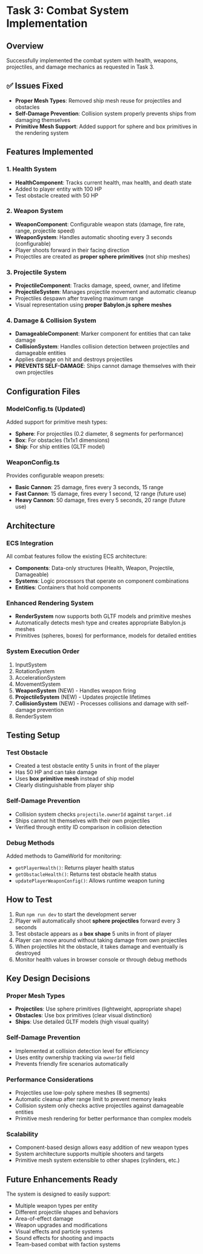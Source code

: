 # Task 3: Combat System Implementation

## Overview
Successfully implemented the combat system with health, weapons, projectiles, and damage mechanics as requested in Task 3.

## ✅ Issues Fixed
- **Proper Mesh Types**: Removed ship mesh reuse for projectiles and obstacles
- **Self-Damage Prevention**: Collision system properly prevents ships from damaging themselves
- **Primitive Mesh Support**: Added support for sphere and box primitives in the rendering system

## Features Implemented

### 1. Health System
- **HealthComponent**: Tracks current health, max health, and death state
- Added to player entity with 100 HP
- Test obstacle created with 50 HP

### 2. Weapon System
- **WeaponComponent**: Configurable weapon stats (damage, fire rate, range, projectile speed)
- **WeaponSystem**: Handles automatic shooting every 3 seconds (configurable)
- Player shoots forward in their facing direction
- Projectiles are created as **proper sphere primitives** (not ship meshes)

### 3. Projectile System
- **ProjectileComponent**: Tracks damage, speed, owner, and lifetime
- **ProjectileSystem**: Manages projectile movement and automatic cleanup
- Projectiles despawn after traveling maximum range
- Visual representation using **proper Babylon.js sphere meshes**

### 4. Damage & Collision System
- **DamageableComponent**: Marker component for entities that can take damage
- **CollisionSystem**: Handles collision detection between projectiles and damageable entities
- Applies damage on hit and destroys projectiles
- **PREVENTS SELF-DAMAGE**: Ships cannot damage themselves with their own projectiles

## Configuration Files

### ModelConfig.ts (Updated)
Added support for primitive mesh types:
- **Sphere**: For projectiles (0.2 diameter, 8 segments for performance)
- **Box**: For obstacles (1x1x1 dimensions)
- **Ship**: For ship entities (GLTF model)

### WeaponConfig.ts
Provides configurable weapon presets:
- **Basic Cannon**: 25 damage, fires every 3 seconds, 15 range
- **Fast Cannon**: 15 damage, fires every 1 second, 12 range (future use)
- **Heavy Cannon**: 50 damage, fires every 5 seconds, 20 range (future use)

## Architecture

### ECS Integration
All combat features follow the existing ECS architecture:
- **Components**: Data-only structures (Health, Weapon, Projectile, Damageable)
- **Systems**: Logic processors that operate on component combinations
- **Entities**: Containers that hold components

### Enhanced Rendering System
- **RenderSystem** now supports both GLTF models and primitive meshes
- Automatically detects mesh type and creates appropriate Babylon.js meshes
- Primitives (spheres, boxes) for performance, models for detailed entities

### System Execution Order
1. InputSystem
2. RotationSystem
3. AccelerationSystem
4. MovementSystem
5. **WeaponSystem** (NEW) - Handles weapon firing
6. **ProjectileSystem** (NEW) - Updates projectile lifetimes
7. **CollisionSystem** (NEW) - Processes collisions and damage with self-damage prevention
8. RenderSystem

## Testing Setup

### Test Obstacle
- Created a test obstacle entity 5 units in front of the player
- Has 50 HP and can take damage
- Uses **box primitive mesh** instead of ship model
- Clearly distinguishable from player ship

### Self-Damage Prevention
- Collision system checks `projectile.ownerId` against `target.id`
- Ships cannot hit themselves with their own projectiles
- Verified through entity ID comparison in collision detection

### Debug Methods
Added methods to GameWorld for monitoring:
- `getPlayerHealth()`: Returns player health status
- `getObstacleHealth()`: Returns test obstacle health status
- `updatePlayerWeaponConfig()`: Allows runtime weapon tuning

## How to Test

1. Run `npm run dev` to start the development server
2. Player will automatically shoot **sphere projectiles** forward every 3 seconds
3. Test obstacle appears as a **box shape** 5 units in front of player
4. Player can move around without taking damage from own projectiles
5. When projectiles hit the obstacle, it takes damage and eventually is destroyed
6. Monitor health values in browser console or through debug methods

## Key Design Decisions

### Proper Mesh Types
- **Projectiles**: Use sphere primitives (lightweight, appropriate shape)
- **Obstacles**: Use box primitives (clear visual distinction)
- **Ships**: Use detailed GLTF models (high visual quality)

### Self-Damage Prevention
- Implemented at collision detection level for efficiency
- Uses entity ownership tracking via `ownerId` field
- Prevents friendly fire scenarios automatically

### Performance Considerations
- Projectiles use low-poly sphere meshes (8 segments)
- Automatic cleanup after range limit to prevent memory leaks
- Collision system only checks active projectiles against damageable entities
- Primitive mesh rendering for better performance than complex models

### Scalability
- Component-based design allows easy addition of new weapon types
- System architecture supports multiple shooters and targets
- Primitive mesh system extensible to other shapes (cylinders, etc.)

## Future Enhancements Ready
The system is designed to easily support:
- Multiple weapon types per entity
- Different projectile shapes and behaviors
- Area-of-effect damage
- Weapon upgrades and modifications
- Visual effects and particle systems
- Sound effects for shooting and impacts
- Team-based combat with faction systems